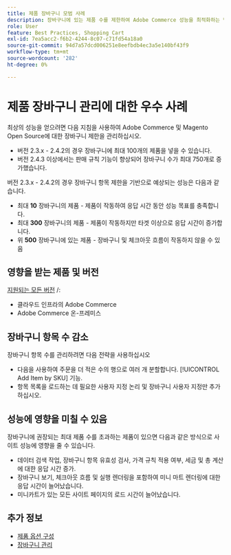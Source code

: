 ```yaml
---
title: 제품 장바구니 모범 사례
description: 장바구니에 있는 제품 수를 제한하여 Adobe Commerce 성능을 최적화하는 방법을 알아봅니다.
role: User
feature: Best Practices, Shopping Cart
exl-id: 7ea5acc2-f6b2-4244-8c07-c71fd54a18a0
source-git-commit: 94d7a57dcd006251e8eefbdb4ec3a5e140bf43f9
workflow-type: tm+mt
source-wordcount: '282'
ht-degree: 0%

---
```


# 제품 장바구니 관리에 대한 우수 사례

최상의 성능을 얻으려면 다음 지침을 사용하여 Adobe Commerce 및 Magento Open Source에 대한 장바구니 제한을 관리하십시오.

- 버전 2.3.x - 2.4.2의 경우 장바구니에 최대 100개의 제품을 넣을 수 있습니다.
- 버전 2.4.3 이상에서는 판매 규칙 기능이 향상되어 장바구니 수가 최대 750개로 증가했습니다.


버전 2.3.x - 2.4.2의 경우 장바구니 항목 제한을 기반으로 예상되는 성능은 다음과 같습니다.

- 최대 **10** 장바구니의 제품 - 제품이 작동하여 응답 시간 동안 성능 목표를 충족합니다.
- 최대 **300** 장바구니의 제품 - 제품이 작동하지만 타겟 이상으로 응답 시간이 증가합니다.
- 위 **500** 장바구니에 있는 제품 - 장바구니 및 체크아웃 흐름이 작동하지 않을 수 있음

## 영향을 받는 제품 및 버전

[지원되는 모든 버전](../../../release/versions.md) /:

- 클라우드 인프라의 Adobe Commerce
- Adobe Commerce 온-프레미스

## 장바구니 항목 수 감소

장바구니 항목 수를 관리하려면 다음 전략을 사용하십시오

- 다음을 사용하여 주문을 더 적은 수의 행으로 여러 개 분할합니다. [!UICONTROL Add Item by SKU] 기능.
- 항목 목록을 로드하는 데 필요한 사용자 지정 논리 및 장바구니 사용자 지정만 추가하십시오.

## 성능에 영향을 미칠 수 있음

장바구니에 권장되는 최대 제품 수를 초과하는 제품이 있으면 다음과 같은 방식으로 사이트 성능에 영향을 줄 수 있습니다.

- 데이터 검색 작업, 장바구니 항목 유효성 검사, 가격 규칙 적용 여부, 세금 및 총 계산에 대한 응답 시간 증가.
- 장바구니 보기, 체크아웃 흐름 및 실행 렌더링을 포함하여 미니 마트 렌더링에 대한 응답 시간이 늘어났습니다.
- 미니카트가 있는 모든 사이트 페이지의 로드 시간이 늘어났습니다.

## 추가 정보

- [제품 옵션 구성](https://experienceleague.adobe.com/docs/commerce-admin/inventory/configuration/product-options.html)
- [장바구니 관리](https://experienceleague.adobe.com/docs/commerce-admin/stores-sales/point-of-purchase/assist/shopping-assisted-cart-manage.html)
